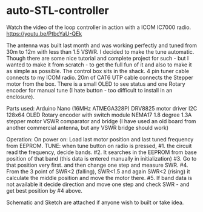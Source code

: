 # auto-STL-controller

Watch the video of the loop controller in action with a ICOM IC7000 radio. https://youtu.be/PtbcYaU-QEk

The antenna was built last month and was working perfectly and tuned from 30m to 12m with less than 1.5 VSWR. I decided to make the tune automatic. Though there are some nice tutorial and complete project for such - but I wanted to make it from scratch - to get the full fun of it and also to make it as simple as possible. The control box sits in the shack. 4 pin tuner cable connects to my ICOM radio. 20m of CAT6 UTP cable connects the Stepper motor from the box. There is a small OLED to see status and one Rotary encoder for manual tune (I hate button - too difficult to install in an enclosure).

Parts used:
Arduino Nano (16MHz ATMEGA328P)
DRV8825 motor driver
I2C 128x64 OLED
Rotary encoder with switch module
NEMA17 1.8 degree 1.3A stepper motor
VSWR comparator and bridge (I have used an old board from another commercial antenna, but any VSWR bridge should work)

Operation:
On power on: Load last motor position and last tuned frequency from EEPROM.
TUNE: when tune button on radio is pressed,
#1. the circuit read the frequency, decide bands.
#2. It searches in the EEPROM from base position of that band (this data is entered manually in initialization)
#3. Go to that position very first. and then change one step and measure SWR.
#4. From the 3 point of SWR<2 (falling), SWR<1.5 and again SWR<2 (rising) it calculate the middle position and move the motor there.
#5. If band data is not available it decide direction and move one step and check SWR - and get best position by #4 above.

Schematic and Sketch are attached if anyone wish to built or take idea.
